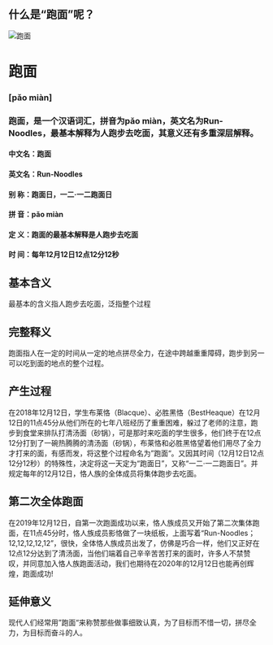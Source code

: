 ## 什么是“跑面”呢？
![跑面](https://images.gitee.com/uploads/images/2020/0316/153916_00ca2493_5196258.jpeg)
# 跑面
### [pǎo miàn]
### 跑面，是一个汉语词汇，拼音为pǎo miàn，英文名为Run-Noodles，最基本解释为人跑步去吃面，其意义还有多重深层解释。
#### **中文名**：跑面
#### **英文名**：Run-Noodles
#### **别    称**：跑面日，一二·一二跑面日
#### **拼    音**：pǎo miàn
#### **定    义**：跑面的最基本解释是人跑步去吃面
#### **时    间**：每年12月12日12点12分12秒

## 基本含义
最基本的含义指人跑步去吃面，泛指整个过程

## 完整释义
跑面指人在一定的时间从一定的地点拼尽全力，在途中跨越重重障碍，跑步到另一可以吃到面的地点的整个过程。

## 产生过程
在2018年12月12日，学生布莱恪（Blacque）、必胜黑恪（BestHeaque）在12月12日的11点45分从他们所在的七年八班经历了重重困难，躲过了老师的注意，跑步到食堂来排队打清汤面（砂锅），可是那时来吃面的学生很多，他们终于在12点12分打到了一碗热腾腾的清汤面（砂锅），布莱恪和必胜黑恪望着他们用尽了全力才打来的面，有感而发，将这整个过程命名为”跑面“。又因其时间（12月12日12点12分12秒）的特殊性，决定将这一天定为“跑面日”，又称“一二·一二跑面日”。并规定每年的12月12日，恪人族的全体成员将集体跑步去吃面。

## 第二次全体跑面
在2019年12月12日，自第一次跑面成功以来，恪人族成员又开始了第二次集体跑面，在11点45分时，恪人族成员影恪做了一块纸板，上面写着“Run-Noodles；12,12,12,12,12”，很快，全体恪人族成员出发了，仿佛是巧合一样，他们又正好在12点12分达到了清汤面，当他们端着自己辛辛苦苦打来的面时，许多人不禁赞叹，并同意加入恪人族跑面活动，我们也期待在2020年的12月12日也能再创辉煌，跑面成功!

## 延伸意义
现代人们经常用”跑面“来称赞那些做事细致认真，为了目标而不惜一切，拼尽全力，为目标而奋斗的人。